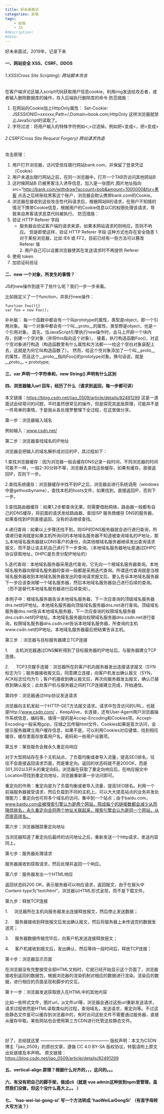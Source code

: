 ```yaml
---
title: 好未来面试
categories: 前端
tags: 
    - 前端
    - JS
#description: 
#date: 
---
```


好未来面试，2019年，记录下来
<!-- more -->

#### 一、网站安全 XSS、CSRF、DDOS
###### 1.XSS(Cross Site Scripting): 跨站脚本攻击 
在客户端评论区输入script代码获取用户信息cookie，利用img发送给攻击者，或者输入删除数据库的操作，存入后端执行删除库的命令
防范措施：
  1. 在网站的Cookie加上HttpOnly属性：
     Set-Cookie: JSESSIONID=xxxxxx;Path=/;Domain=book.com;HttpOnly
     这样浏览器就禁止JavaScript的读取了。
  2. 字符过滤：将用户输入的特殊字符例如<,>过滤掉。例如把<变成&lt;，把>变成&gt;

###### 2.CSRF(Cross Site Request Forgery) 跨站请求伪造
攻击原理：
   1. 用户打开浏览器，访问受信任银行网站bank.com，并保留了登录凭证（Cookie）
   2. 用户未退出银行网站之前，在同一浏览器中，打开一个TAB页访问其他网站B
   3. 这时候网站B 已被黑客注入诱导信息，加入是一张图片,图片地址指向
     src=”http://bank.com/withdraw?account=bob&amount=1000000&for=黑客
     点击之后转账给黑客这个账户，浏览器会默认携带bank.com的Cookie。
   4. 浏览器在接收到这些攻击性代码请求后，根据网站B的请求，在用户不知情的情况下携带Cookie信息，根据用户的Cookie信息以C的权限处理该请求，导致来自黑客请求恶意代码被执行。
防范措施：
  1. 验证 HTTP Referer 字段
     + 服务器会验证客户端的请求来源，如果本网站请求的则响应，否则不响应。
       但是即使这样，验证 HTTP Referer 字段 这种方式也存在安全隐患
            1. 对于某些浏览器，比如 IE6 或 FF2，目前已经有一些方法可以篡改 Referer 值    
            2. 用户自己可以设置浏览器使其在发送请求时不再提供 Referer
  2. 使用 token 
  3. 加验证码验证  

#### 二、new 一个对象，所发生的事情？
JS的new操作到底干了些什么呢？我们一步一步来看。

比如我定义了一个function，并执行new操作：
```
function Foo(){}
var foo = new Foo();
```
补补脑：
每一个函数中都会有一个叫prototype的属性，类型是object，即一个引用对象。
每一个对象中都会有一个叫\_\_proto__的属性，类型野是object，也是一个引用对象。
首先，当JavaScript引擎执行new操作时，会马上开辟一个块内存，创建一个空对象（并将this指向这个对象）。
接着，执行构造函数Foo()，对这个空对象进行构造（构造函数里有什么属性和方法都一一给这个空白对象装配上去，这就是为何它叫构造函数了）。
然而，给这个空对象添加了一个叫\_\_proto__的属性，而且这个\_\_proto__指向Foo()的prototype对象。换句话说，就是\_\_proto__ = prototype;

#### 三、var 声明一个字符串和，new String() 声明有什么区别

#### 四、浏览器输入url 回车，经历了什么（请求到返回，每一步都可讲）
本文链接：https://blog.csdn.net/jiao_0509/article/details/82491299
这是一道面试会经常问的问题，平时虽然很常见的操作，但是探究其底层原理，可能并不是一件简单的事情，于是我从各处搜罗整理下全过程，在这里做分享。

第一步：浏览器输入域名

例如输入：www.csdn.net/



第二步：浏览器查找域名的IP地址

浏览器会把输入的域名解析成对应的IP，其过程如下：

1.查找浏览器缓存：因为浏览器一般会缓存DNS记录一段时间，不同浏览器的时间可能不一样，一般2-30分钟不等，浏览器去查找这些缓存，如果有缓存，直接返回IP，否则下一步。

2.查找系统缓存：浏览器缓存中找不到IP之后，浏览器会进行系统调用（windows中是gethostbyname），查找本机的hosts文件，如果找到，直接返回IP，否则下一步。

3.查找路由器缓存：如果1,2步都查询无果，则需要借助网络，路由器一般都有自己的DNS缓存，将前面的请求发给路由器，查找ISP 服务商缓存 DNS的服务器，如果查找到IP则直接返回，没有的话继续查找。

4.递归查询：如果以上步骤还找不到，则ISP的DNS服务器就会进行递归查询，所谓递归查询就是如果主机所询问的本地域名服务器不知道被查询域名的IP地址，那么本地域名服务器就以DNS客户的身份，向其他根域名服务器继续发出查询请求报文，而不是让该主机自己进行下一步查询。（本地域名服务器地址是通过DHPC协议获取地址，DHPC是负责分配IP地址的）

5.迭代查询：本地域名服务器采用迭代查询，它先向一个根域名服务器查询。本地域名服务器向根域名服务器的查询一般都是采用迭代查询。所谓迭代查询就是当根域名服务器收到本地域名服务器发出的查询请求报文后，要么告诉本地域名服务器下一步应该查询哪一个域名服务器，然后本地域名服务器自己进行后续的查询。（而不是替代本地域名服务器进行后续查询）。

本例子中：根域名服务器告诉本地域名服务器，下一次应查询的顶级域名服务器dns.net的IP地址。本地域名服务器向顶级域名服务器dns.net进行查询。顶级域名服务器dns.net告诉本地域名服务器，下一次应查询的权限域名服务器dns.csdn.net的IP地址。本地域名服务器向权限域名服务器dns.csdn.net进行查询。权限域名服务器dns.csdn.net告诉本地域名服务器，所查询的主机www.csdn.net的IP地址。本地域名服务器最后把结果告诉主机。

第三步 ：浏览器与目标服务器建立TCP连接

1.      主机浏览器通过DNS解析得到了目标服务器的IP地址后，与服务器建立TCP连接。

2.      TCP3次握手连接：浏览器所在的客户机向服务器发出连接请求报文（SYN标志为1）；服务器接收报文后，同意建立连接，向客户机发出确认报文（SYN，ACK标志位均为1）；客户机接收到确认报文后，再次向服务器发出报文，确认已接收到确认报文；此处客户机与服务器之间的TCP连接建立完成，开始通信。

第四步：浏览器通过http协议发送请求

浏览器向主机发起一个HTTP-GET方法报文请求。请求中包含访问的URL，也就是http://www.csdn.com/ ，KeepAlive，长连接，还有User-Agent用户浏览器操作系统信息，编码等。值得一提的是Accep-Encoding和Cookies项。Accept-Encoding一般采用gzip，压缩之后传输html文件。Cookies如果是首次访问，会提示服务器建立用户缓存信息，如果不是，可以利用Cookies对应键值，找到相应缓存，缓存里面存放着用户名，密码和一些用户设置项。

第五步：某些服务会做永久重定向响应

对于大型网站存在多个主机站点，了负载均衡或者导入流量，提高SEO排名，往往不会直接返回请求页面，而是重定向。返回的状态码就不是200OK，而是301,302以3开头的重定向码，浏览器在获取了重定向响应后，在响应报文中Location项找到重定向地址，浏览器重新第一步访问即可。

重定向的作用：重定向是为了负载均衡或者导入流量，提高SEO排名。利用一个前端服务器接受请求，然后负载到不同的主机上，可以大大提高站点的业务并发处理能力；重定向也可将多个域名的访问，集中到一个站点；由于baidu.com，www.baidu.com会被搜索引擎认为是两个网站，照成每个的链接数都会减少从而降低排名，永久重定向会将两个地址关联起来，搜索引擎会认为是同一个网站，从而提高排名。

第六步：浏览器跟踪重定向地址

当浏览器知道了重定向后最终的访问地址之后，重新发送一个http请求，发送内容同上。

第七步：服务器处理请求

服务器接收到获取请求，然后处理并返回一个响应。

第八步：服务器发出一个HTML响应

返回状态码200 OK，表示服务器可以响应请求，返回报文，由于在报头中Content-type为“text/html”，浏览器以HTML形式呈现，而不是下载文件。

第九步：释放TCP连接

1.     浏览器所在主机向服务器发出连接释放报文，然后停止发送数据；

2.     服务器接收到释放报文后发出确认报文，然后将服务器上未传送完的数据发送完；

3.     服务器数据传输完毕后，向客户机发送连接释放报文；

4.     客户机接收到报文后，发出确认，然后等待一段时间后，释放TCP连接；

第十步：浏览器显示页面

在浏览器没有完整接受全部HTML文档时，它就已经开始显示这个页面了，浏览器接收到返回的数据包，根据浏览器的渲染机制对相应的数据进行渲染。渲染后的数据，进行相应的页面呈现和脚步的交互。

第十一步：浏览器发送获取嵌入在HTML中的其他内容

比如一些样式文件，图片url，js文件url等，浏览器会通过这些url重新发送请求，请求过程依然是HTML读取类似的过程，查询域名，发送请求，重定向等。不过这些静态文件是可以缓存到浏览器中的，有时访问这些文件不需要通过服务器，直接从缓存中取。某些网站也会使用第三方CDN进行托管这些静态文件。

 

好了，总结就这里
————————————————
版权声明：本文为CSDN博主「jiao_0509」的原创文章，遵循 CC 4.0 BY-SA 版权协议，转载请附上原文出处链接及本声明。
原文链接：https://blog.csdn.net/jiao_0509/article/details/82491299

#### 五、vertical-align 原理？根据什么对齐的，，，这问的。。。

#### 六、有没有把自己的脚手架，做成cli（就是 vue admin这种放到npm里管理，虽然我们没做，但这个没什么高大上。。 ）

#### 七、 'hao-wei-lai-gong-si' 写一个方法转成 'haoWeiLaiGongSi'  （有首字母转大写方法？）